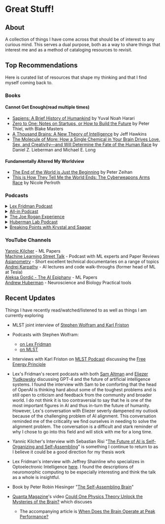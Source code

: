 # Great Stuff!
## About 
A collection of things I have come across that should be of interest to any curious mind. This serves a dual purpose, both as a way to share things that interest me and as a method of cataloging resources to revisit.

## Top Recommendations 
Here is curated list of resources that shape my thinking and that I find myself coming back to.

### Books 
#### Cannot Get Enough(read multiple times)
- [Sapiens: A Brief History of Humankind](https://www.amazon.com/Sapiens-Humankind-Yuval-Noah-Harari/dp/0062316095) by Yuval Noah Harari
- [Zero to One: Notes on Startups, or How to Build the Future](https://www.amazon.com/Zero-One-Notes-Startups-Future/dp/0804139296) by Peter Thiel, with Blake Masters
- [A Thousand Brains: A New Theory of Intelligence](https://www.amazon.com/Thousand-Brains-New-Theory-Intelligence/dp/1541675819) by Jeff Hawkins
- [The Molecule of More: How a Single Chemical in Your Brain Drives Love, Sex, and Creativity―and Will Determine the Fate of the Human Race](https://www.amazon.com/Molecule-More-Chemical-Creativity_and-Determine/dp/1946885118) by Daniel Z. Lieberman and Michael E. Long
#### Fundamentally Altered My Worldview 
- [The End of the World is Just the Beginning](https://www.amazon.com/End-World-Just-Beginning-Globalization/dp/006323047X) by Peter Zeihan 
- [This is How They Tell Me the World Ends: The Cyberweapons Arms Race](https://www.amazon.com/This-They-Tell-World-Ends/dp/1635576059) by Nicole Perlroth


### Podcasts 
<details><summary><a href="https://lexfridman.com/podcast/" target="_blank">Lex Fridman Podcast</a></summary> 
An incredible podcast with domain experts across AI, computer science, biology, physics, philosophy, history, economics, and more. These are not casual listens, but I enjoy nearly every episode as Lex does a tremendous job of exploring great minds. 
</details>
<details><summary><a href="https://www.youtube.com/@allin">All-in Podcast</a></summary>
    This podcast is a window into the thought processes of some of Silicon valley's top venture capitalists who make the episodes fun and insightful. The "Besties" (Chamath Palihapitiya, Jason Calacanis, David Sacks & David Friedberg) discuss today's important issues exploring nuance and different worldviews while leveraging each bestie's expertise.     
</details>
<details><summary><a href="https://open.spotify.com/show/4rOoJ6Egrf8K2IrywzwOMk">The Joe Rogan Experience</a></summary>
Summary coming soon</details> 
<details><summary><a href="https://www.youtube.com/playlist?list=PLPNW_gerXa4Pc8S2qoUQc5e8Ir97RLuVW">Huberman Lab Podcast</a></summary>
Summary coming soon</details> 
<details><summary><a href="https://open.spotify.com/show/4Kbsy61zJSzPxNZZ3PKbXl">Breaking Points with Krystal and Saagar</a></summary>
Summary coming soon</details> 


### YouTube Channels 
[Yannic Kilcher](https://www.youtube.com/channel/UCZHmQk67mSJgfCCTn7xBfew) - ML Papers <br>
[Machine Learning Street Talk](https://www.youtube.com/@MachineLearningStreetTalk) - Podcast with ML experts and Paper Reviews <br>
[Asianometry](https://www.youtube.com/@Asianometry) - Short excellent technical documentaries on a range of topics <br>
[Andrej Karpathy](https://www.youtube.com/@AndrejKarpathy) - AI lectures and code walk-throughs (former head of ML at Tesla) <br>
[Aleksa Gordić - The AI Epiphany](https://www.youtube.com/@TheAIEpiphany) - ML Papers <br>
[Andrew Huberman](https://www.youtube.com/@hubermanlab) - Neuroscience and Biology Practical tools <br>


## Recent Updates  
Things I have recently read/watched/listened to as well as things I am currently exploring

* MLST joint interview of [Stephen Wolfram and Karl Friston](https://www.youtube.com/watch?v=6iaT-0Dvhnc&pp=ygUPc3RlcGhlbiB3b2xmcmFt)
* Podcasts with Stephen Wolfram:
    + [on Lex Fridman](https://www.youtube.com/watch?v=PdE-waSx-d8)
    + [on MLST](https://www.youtube.com/watch?v=dkpDjd2nHgo)

* Interviews with Karl Friston on [MLST Podcast](https://www.youtube.com/watch?v=xKQ-F2-o8uM) discussing the [Free Energy Principle](https://en.wikipedia.org/wiki/Free_energy_principle#:~:text=The%20free%20energy%20principle%20is,world%20to%20enhance%20prediction%20accuracy)

* Lex's Fridman's recent podcasts with both [Sam Altman](https://www.youtube.com/watch?v=L_Guz73e6fw&t=8s) and [Eliezer Yudkowsky](https://www.youtube.com/watch?v=AaTRHFaaPG8&t=2s) discussing GPT-4 and the future of artificial intelligence systems. I found the interview with Sam to be comforting that the head of OpenAI is thinking hard about some of the toughest problems and is still open to criticism and feedback from the community and broader world. I do not think it is too contraversial to say that he is one of the most important figures in AI and thus in-turn the future of humanity. However, Lex's conversation with Eliezer severly dampened my outlook because of the challenging problem of AI alignment. This conversation reminded me of the criticality we find ourselves in needing to solve the alignment problem. The conversation is a difficult and stark reminder of why I chose to go into this field and will stick with me for a long time. 


* Yannic Kilcher's Interview with Sebastian Risi "[The Future of AI is Self-Organizing and Self-Assembling](https://www.youtube.com/watch?v=_7xpGve9QEE)" is something I continue to return to as I believe it could be a good direction for my thesis work
* Lex Fridman's interview with Jeffrey Shainline who specializes in Optoelectronic Intelligence [here](https://www.youtube.com/watch?v=EwueqdgIvq4). I found the descriptions of neuromorphic computing to be especially interesting and think the talk as a whole is insightful.
* Book by Peter Robin Hiesinger "[The Self-Assembling Brain](http://selfassemblingbrain.com/)"
* [Quanta Magazine](https://www.youtube.com/@QuantaScienceChannel)'s video [Could One Physics Theory Unlock the Mysteries of the Brain?](https://www.youtube.com/watch?v=hjGFp7lMi9A) which discuses 
    - The accompanying article is [When Does the Brain Operate at Peak Performance?](https://www.quantamagazine.org/a-physical-theory-for-when-the-brain-performs-best-20230131/)  

